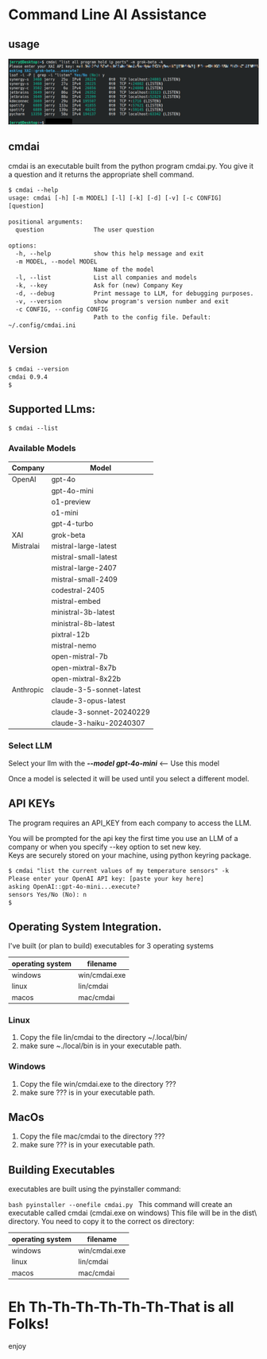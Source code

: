 # Command Line AI Assistance
## usage


![](Screenshot.png)

## cmdai

cmdai is an executable built from the python program cmdai.py. 
You give it a question and it returns the appropriate shell command.

    $ cmdai --help
    usage: cmdai [-h] [-m MODEL] [-l] [-k] [-d] [-v] [-c CONFIG] [question]
    
    positional arguments:
      question              The user question
    
    options:
      -h, --help            show this help message and exit
      -m MODEL, --model MODEL
                            Name of the model
      -l, --list            List all companies and models
      -k, --key             Ask for (new) Company Key
      -d, --debug           Print message to LLM, for debugging purposes.
      -v, --version         show program's version number and exit
      -c CONFIG, --config CONFIG
                            Path to the config file. Default: ~/.config/cmdai.ini
## Version
    $ cmdai --version
    cmdai 0.9.4
    $ 


## Supported LLms:

    $ cmdai --list

### Available Models

| Company   | Model                    |
|-----------|--------------------------|
| OpenAI    | gpt-4o                   |
|           | gpt-4o-mini              |
|           | o1-preview               |
|           | o1-mini                  |
|           | gpt-4-turbo              |
| XAI       | grok-beta                |
| Mistralai | mistral-large-latest     |
|           | mistral-small-latest     |
|           | mistral-large-2407       |
|           | mistral-small-2409       |
|           | codestral-2405           |
|           | mistral-embed            |
|           | ministral-3b-latest      |
|           | ministral-8b-latest      |
|           | pixtral-12b              |
|           | mistral-nemo             |
|           | open-mistral-7b          |
|           | open-mixtral-8x7b        |
|           | open-mixtral-8x22b       |
| Anthropic | claude-3-5-sonnet-latest |
|           | claude-3-opus-latest     |
|           | claude-3-sonnet-20240229 |
|           | claude-3-haiku-20240307  |

### Select LLM
Select your llm with the ***--model gpt-4o-mini*** <-- Use this model

Once a model is selected it will be used until you select a different model.

## API KEYs
The program requires an API_KEY from each company to access the LLM.

You will be prompted for the api key the first time you use an LLM of a company 
or when you specify --key option to set new key.  
Keys are securely stored on your machine, using python keyring package.


    $ cmdai "list the current values of my temperature sensors" -k
    Please enter your OpenAI API key: [paste your key here]
    asking OpenAI::gpt-4o-mini...execute? 
    sensors Yes/No (No): n
    $ 


## Operating System Integration.
I've built (or plan to build) executables for 3 operating systems

| **operating system** | **filename**  | 
|----------------------|---------------|
| windows              | win/cmdai.exe |
| linux                | lin/cmdai     |
| macos                | mac/cmdai     |

### Linux
1. Copy the file lin/cmdai to the directory ~/.local/bin/
2. make sure ~./local/bin is in your executable path.

### Windows
1. Copy the file win/cmdai.exe to the directory ???
2. make sure ??? is in your executable path.

## MacOs
1. Copy the file mac/cmdai to the directory ???
2. make sure ??? is in your executable path.


## Building Executables
executables are built using the pyinstaller command: 

`bash
pyinstaller --onefile cmdai.py
`
This command will create an executable called cmdai (cmdai.exe on windows)
This file will be in the dist\ directory.
You need to copy it to the correct os directory:

| **operating system** | **filename**  | 
|----------------------|---------------|
| windows              | win/cmdai.exe |
| linux                | lin/cmdai     |
| macos                | mac/cmdai     |



# Eh Th-Th-Th-Th-Th-Th-That is all Folks!
enjoy